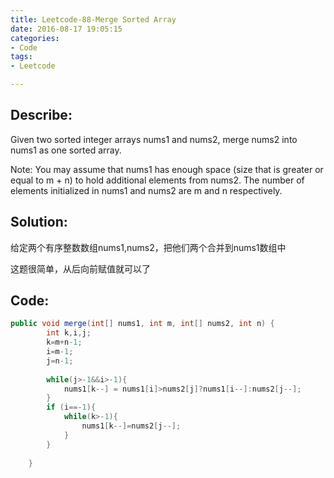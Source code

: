 ```yaml
---
title: Leetcode-88-Merge Sorted Array 
date: 2016-08-17 19:05:15
categories: 
- Code
tags:
- Leetcode

---
```

## Describe:
Given two sorted integer arrays nums1 and nums2, merge nums2 into nums1 as one sorted array.

Note:
You may assume that nums1 has enough space (size that is greater or equal to m + n) to hold additional elements from nums2. The number of elements initialized in nums1 and nums2 are m and n respectively.
## Solution:
给定两个有序整数数组nums1,nums2，把他们两个合并到nums1数组中

这题很简单，从后向前赋值就可以了

## Code:
```java
public void merge(int[] nums1, int m, int[] nums2, int n) {
        int k,i,j;
        k=m+n-1;
        i=m-1;
        j=n-1;
        
        while(j>-1&&i>-1){
            nums1[k--] = nums1[i]>nums2[j]?nums1[i--]:nums2[j--];
        }
        if (i==-1){
            while(k>-1){
                nums1[k--]=nums2[j--];            
            }   
        }
        
    }
```
